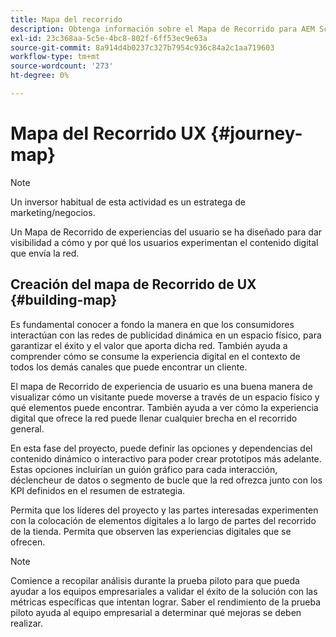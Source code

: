 ```yaml
---
title: Mapa del recorrido
description: Obtenga información sobre el Mapa de Recorrido para AEM Screens.
exl-id: 23c368aa-5c5e-4bc8-802f-6ff53ec9e63a
source-git-commit: 8a914d4b0237c327b7954c936c84a2c1aa719603
workflow-type: tm+mt
source-wordcount: '273'
ht-degree: 0%

---
```


# Mapa del Recorrido UX {#journey-map}

>[!NOTE]
>
>Un inversor habitual de esta actividad es un estratega de marketing/negocios.

Un Mapa de Recorrido de experiencias del usuario se ha diseñado para dar visibilidad a cómo y por qué los usuarios experimentan el contenido digital que envía la red.

## Creación del mapa de Recorrido de UX {#building-map}

Es fundamental conocer a fondo la manera en que los consumidores interactúan con las redes de publicidad dinámica en un espacio físico, para garantizar el éxito y el valor que aporta dicha red. También ayuda a comprender cómo se consume la experiencia digital en el contexto de todos los demás canales que puede encontrar un cliente.

El mapa de Recorrido de experiencia de usuario es una buena manera de visualizar cómo un visitante puede moverse a través de un espacio físico y qué elementos puede encontrar. También ayuda a ver cómo la experiencia digital que ofrece la red puede llenar cualquier brecha en el recorrido general.

En esta fase del proyecto, puede definir las opciones y dependencias del contenido dinámico o interactivo para poder crear prototipos más adelante. Estas opciones incluirían un guión gráfico para cada interacción, déclencheur de datos o segmento de bucle que la red ofrezca junto con los KPI definidos en el resumen de estrategia.

Permita que los líderes del proyecto y las partes interesadas experimenten con la colocación de elementos digitales a lo largo de partes del recorrido de la tienda. Permita que observen las experiencias digitales que se ofrecen.

>[!NOTE]
> Comience a recopilar análisis durante la prueba piloto para que pueda ayudar a los equipos empresariales a validar el éxito de la solución con las métricas específicas que intentan lograr. Saber el rendimiento de la prueba piloto ayuda al equipo empresarial a determinar qué mejoras se deben realizar.
